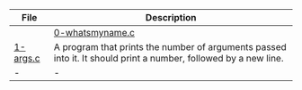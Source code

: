 |File|Description|
|-|-|
||[0-whatsmyname.c](0-whatsmyname.c)|A program that prints its name, followed by a new line. If the program is renamed, it will still print the new name, without having to compile it again. The path should not be removed before the name of the program.|
|[1-args.c](1-args.c)|A program that prints the number of arguments passed into it. It should print a number, followed by a new line.|
|-|-|
